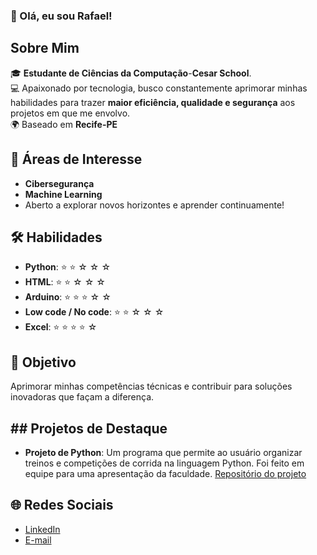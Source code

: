 ### 👋 Olá, eu sou Rafael!  

## Sobre Mim  
🎓 **Estudante de Ciências da Computação**-**Cesar School**.  
💻 Apaixonado por tecnologia, busco constantemente aprimorar minhas habilidades para trazer **maior eficiência, qualidade e segurança** aos projetos em que me envolvo.  
🌍 Baseado em **Recife-PE**  

## 🚀 Áreas de Interesse  
- **Cibersegurança**  
- **Machine Learning**  
- Aberto a explorar novos horizontes e aprender continuamente!  

## 🛠️ Habilidades  
- **Python**: ⭐ ⭐ ☆ ☆ ☆  
- **HTML**: ⭐ ⭐ ☆ ☆ ☆   
- **Arduino**: ⭐ ⭐ ⭐ ☆ ☆
- **Low code / No code**: ⭐ ⭐ ☆ ☆ ☆
- **Excel**: ⭐ ⭐ ⭐ ⭐ ☆

## 🌱 Objetivo  
Aprimorar minhas competências técnicas e contribuir para soluções inovadoras que façam a diferença.  

## ## Projetos de Destaque  
- **Projeto de Python**: Um programa que permite ao usuário organizar treinos e competições de corrida na linguagem Python. Foi feito em equipe para uma apresentação da faculdade. [Repositório do projeto](#link-do-repositorio)

## 🌐 Redes Sociais  
- [LinkedIn](https://www.linkedin.com/in/rafael-lyra-costa/)  
- [E-mail](mailto:rafaelcosta.2600@gmail.com)  
